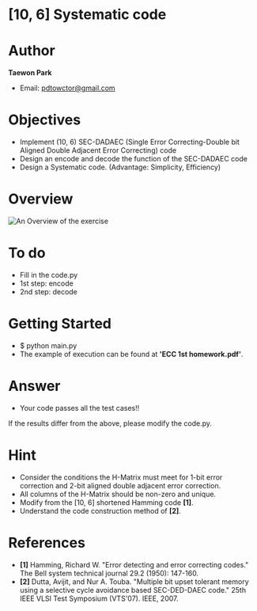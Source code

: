 # [10, 6] Systematic code

# Author

**Taewon Park** 

- Email: pdtowctor@gmail.com

# Objectives
- Implement (10, 6) SEC-DADAEC (Single Error Correcting-Double bit Aligned Double Adjacent Error Correcting) code
- Design an encode and decode the function of the SEC-DADAEC code
- Design a Systematic code. (Advantage: Simplicity, Efficiency)

# Overview
![An Overview of the exercise](https://github.com/xyz123479/ECC-exercise/blob/main/01_Basic/03_10_6_Systematic_code/%5B10%2C%206%5D%20Systematic%20code.PNG)

# To do
- Fill in the code.py
- 1st step: encode
- 2nd step: decode

# Getting Started
- $ python main.py
- The example of execution can be found at **'ECC 1st homework.pdf'**.

# Answer
- Your code passes all the test cases!!

If the results differ from the above, please modify the code.py.

# Hint
- Consider the conditions the H-Matrix must meet for 1-bit error correction and 2-bit aligned double adjacent error correction.
- All columns of the H-Matrix should be non-zero and unique.
- Modify from the [10, 6] shortened Hamming code **[1]**.
- Understand the code construction method of **[2]**.

# References
- **[1]** Hamming, Richard W. "Error detecting and error correcting codes." The Bell system technical journal 29.2 (1950): 147-160.
- **[2]** Dutta, Avijit, and Nur A. Touba. "Multiple bit upset tolerant memory using a selective cycle avoidance based SEC-DED-DAEC code." 25th IEEE VLSI Test Symposium (VTS'07). IEEE, 2007.
